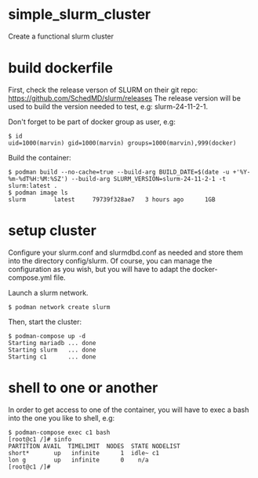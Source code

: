 # simple_slurm_cluster
Create a functional slurm cluster

# build dockerfile

First, check the release verson of SLURM on their git repo: https://github.com/SchedMD/slurm/releases
The release version will be used to build the version needed to test, e.g: slurm-24-11-2-1.

Don't forget to be part of docker group as user, e.g:

```console
$ id
uid=1000(marvin) gid=1000(marvin) groups=1000(marvin),999(docker)
```
Build the container:
```
$ podman build --no-cache=true --build-arg BUILD_DATE=$(date -u +'%Y-%m-%dT%H:%M:%SZ') --build-arg SLURM_VERSION=slurm-24-11-2-1 -t slurm:latest .
$ podman image ls
slurm        latest     79739f328ae7   3 hours ago      1GB
```
# setup cluster

Configure your slurm.conf and slurmdbd.conf as needed and store them into the directory config/slurm. Of course, you can manage the configuration as you wish, but you will have to adapt the docker-compose.yml file.

Launch a slurm network.
```console
$ podman network create slurm
```

Then, start the cluster:
```console
$ podman-compose up -d
Starting mariadb ... done
Starting slurm   ... done
Starting c1      ... done
```
# shell to one or another

In order to get access to one of the container, you will have to exec a bash into the one you like to shell, e.g:
```console
$ podman-compose exec c1 bash
[root@c1 /]# sinfo
PARTITION AVAIL  TIMELIMIT  NODES  STATE NODELIST
short*       up   infinite      1  idle~ c1
lon g        up   infinite      0    n/a
[root@c1 /]#
```


